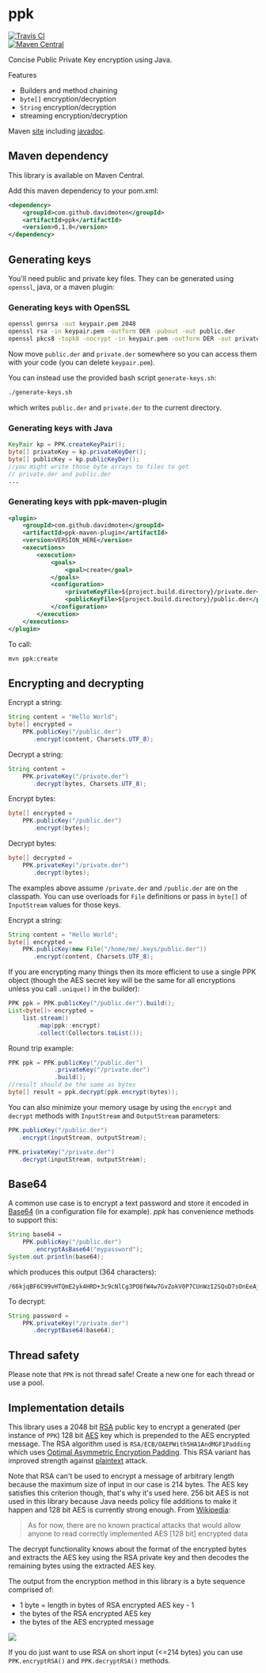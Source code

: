 ppk
======
[![Travis CI](https://travis-ci.org/davidmoten/ppk.svg)](https://travis-ci.org/davidmoten/ppk)<br/>
[![Maven Central](https://maven-badges.herokuapp.com/maven-central/com.github.davidmoten/ppk/badge.svg?style=flat)](https://maven-badges.herokuapp.com/maven-central/com.github.davidmoten/ppk)<br/>

Concise Public Private Key encryption using Java.

Features
* Builders and method chaining
* `byte[]` encryption/decryption
* `String` encryption/decryption
* streaming encryption/decryption

Maven [site](http://davidmoten.github.io/ppk/) including [javadoc](http://davidmoten.github.io/ppk/apidocs/index.html).

Maven dependency
--------------------
This library is available on Maven Central.

Add this maven dependency to your pom.xml:
```xml
<dependency>
    <groupId>com.github.davidmoten</groupId>
    <artifactId>ppk</artifactId>
    <version>0.1.8</version>
</dependency>
```

Generating keys
-----------------
You'll need public and private key files. They can be generated using `openssl`, java, or a maven plugin:

### Generating keys with OpenSSL

```bash
openssl genrsa -out keypair.pem 2048
openssl rsa -in keypair.pem -outform DER -pubout -out public.der
openssl pkcs8 -topk8 -nocrypt -in keypair.pem -outform DER -out private.der
```
Now move `public.der` and `private.der` somewhere so you can access them with your code (you can delete `keypair.pem`).

You can instead use the provided bash script `generate-keys.sh`:

```bash
./generate-keys.sh
```

which writes `public.der` and `private.der` to the current directory.

### Generating keys with Java

```java
KeyPair kp = PPK.createKeyPair();
byte[] privateKey = kp.privateKeyDer();
byte[] publicKey = kp.publicKeyDer();
//you might write those byte arrays to files to get 
// private.der and public.der
...
```

### Generating keys with ppk-maven-plugin
```xml
<plugin>
    <groupId>com.github.davidmoten</groupId>
    <artifactId>ppk-maven-plugin</artifactId>
    <version>VERSION_HERE</version>
    <executions>
        <execution>
            <goals>
                <goal>create</goal>
            </goals>
            <configuration>
                <privateKeyFile>${project.build.directory}/private.der</privateKeyFile>
                <publicKeyFile>${project.build.directory}/public.der</publicKeyFile>
            </configuration>
        </execution>
    </executions>
</plugin>
```

To call:

```bash
mvn ppk:create
```


Encrypting and decrypting
-------------------------
Encrypt a string:
```java
String content = "Hello World";
byte[] encrypted = 
    PPK.publicKey("/public.der")
       .encrypt(content, Charsets.UTF_8);
```
Decrypt a string:
```java
String content = 
    PPK.privateKey("/private.der")
       .decrypt(bytes, Charsets.UTF_8);
```
Encrypt bytes:
```java
byte[] encrypted = 
    PPK.publicKey("/public.der")
       .encrypt(bytes);
```
Decrypt bytes:
```java
byte[] decrypted = 
    PPK.privateKey("/private.der")
       .decrypt(bytes);
```
The examples above assume `/private.der` and `/public.der` are on the classpath. You can use overloads for `File` definitions or pass in `byte[]` of `InputStream` values for those keys.

Encrypt a string:
```java
String content = "Hello World";
byte[] encrypted = 
    PPK.publicKey(new File("/home/me/.keys/public.der"))
       .encrypt(content, Charsets.UTF_8);
```
If you are encrypting many things then its more efficient to use a single PPK object (though the AES secret key will be the same for all encryptions unless you call `.unique()` in the builder):
```java
PPK ppk = PPK.publicKey("/public.der").build();
List<byte[]> encrypted = 
    list.stream()
        .map(ppk::encrypt)
        .collect(Collectors.toList());
```
Round trip example:
```java
PPK ppk = PPK.publicKey("/public.der")
             .privateKey("/private.der")
             .build();
//result should be the same as bytes
byte[] result = ppk.decrypt(ppk.encrypt(bytes));
```
You can also minimize your memory usage by using the `encrypt` and `decrypt` methods with `InputStream` and `OutputStream` parameters:
```java
PPK.publicKey("/public.der")
   .encrypt(inputStream, outputStream);
```
```java
PPK.privateKey("/private.der")
   .decrypt(inputStream, outputStream);
```

Base64
---------------
A common use case is to encrypt a text password and store it encoded in [Base64](https://en.wikipedia.org/wiki/Base64) (in a configuration file for example). *ppk* has convenience methods to support this:

```java
String base64 = 
    PPK.publicKey("/public.der")
       .encryptAsBase64("mypassword");
System.out.println(base64);
```

which produces this output (364 characters):
```
/66kjqBF6C99vHTQmE2yk4HRD+3c9cNlCg3PO8fW4w7GvZokV0P7CUnWzI2SQuD7sOnEeAjMWfQZePpNk2cEVNMyKJUt2Gs3N92sgXjJra0fb7qqmQhWBWAKv/3avKO5SE3WcHT1E053tgs7lqiMoZEyZBdvqUY645UPnfQETMsBcXt+1fdo8udhdN+BibCJSJWZi50LziEBMllAJssY6DP8XFtZad7iknee32g+waS71ALT3DE/QaJhByeakKXjUhZKlH3zYMcNjF9/kuv1ORAgNriIS3mb7QDXwuvdFkAA3/7x3FE6fdYz2htsPNiEpHI8sYLRlbAsbZO2BrvKV6l7kl0W96bFG4BOoKaZIhR8
```

To decrypt:
```java
String password = 
    PPK.privateKey("/private.der")
       .decryptBase64(base64);
```

Thread safety
---------------

Please note that `PPK` is not thread safe! Create a new one for each thread or use a pool.


Implementation details
-----------------------------
This library uses a 2048 bit [RSA](https://en.wikipedia.org/wiki/RSA_(cryptosystem)) public key to encrypt a generated (per instance of `PPK`) 128 bit [AES](https://en.wikipedia.org/wiki/Advanced_Encryption_Standard) key which is prepended to the AES encrypted message. The RSA algorithm used is `RSA/ECB/OAEPWithSHA1AndMGF1Padding` which uses [Optimal Asymmetric Encryption Padding](https://en.wikipedia.org/wiki/Optimal_asymmetric_encryption_padding). This RSA variant has improved strength against [plaintext](https://en.wikipedia.org/wiki/Chosen-plaintext_attack) attack.

Note that RSA can't be used to encrypt a message of arbitrary length because the maximum size of input in our case is 214 bytes. The AES key satisfies this criterion though, that's why it's used here. 256 bit AES is not used in this library because Java needs policy file additions to make it happen and 128 bit AES is currently strong enough. From [Wikipedia](https://en.wikipedia.org/wiki/Advanced_Encryption_Standard#Known_attacks):

>As for now, there are no known practical attacks that would allow anyone to read correctly implemented AES [128 bit] encrypted data

The decrypt functionality knows about the format of the encrypted bytes and extracts the AES key using the RSA private key and then decodes the remaining bytes using the extracted AES key.

The output from the encryption method in this library is a byte sequence comprised of:

* 1 byte = length in bytes of RSA encrypted AES key - 1
* the bytes of the RSA encrypted AES key
* the bytes of the AES encrypted message

<img src="ppk/src/docs/format.png?raw=true" /> 

If you do just want to use RSA on short input (<=214 bytes) you can use `PPK.encryptRSA()` and `PPK.decryptRSA()` methods.


